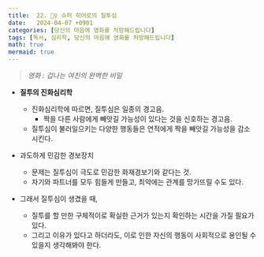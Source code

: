 ```yaml
---
title:  22. 🦸‍♀ 슈퍼 히어로의 질투심
date:   2024-04-07 +0901
categories: [당신의 마음에 영화를 처방해드립니다]
tags: [독서, 심리학, 당신의 마음에 영화를 처방해드립니다]
math: true
mermaid: true
---
```


> *영화 : 겁나는 여친의 완벽한 비밀*

- **질투의 진화심리학**
    - 진화심리학에 따르면, 질투심은 일종의 경고음.
        - 짝을 다른 사람에게 빼앗길 가능성이 있다는 것을 신호하는 경고음.
    - 질투심이 불러일으키는 다양한 행동들은 연적에게 짝을 빼앗길 가능성을 감소시킨다.

- 과도하게 민감한 경보장치
    - 문제는 질투심이 극도로 민감한 화재경보기와 같다는 것.
    - 자기와 파트너를 모두 힘들게 만들고, 최악에는 관계를 망가뜨릴 수도 있다.

- 그래서 질투심이 생겼을 때,
    - 질투를 할 만한 구체적이로 확실한 근거가 있는지 확인하는 시간을 가질 필요가 있다.
    - 그리고 이유가 있다고 하더라도, 
    이로 인한 자신의 행동이 사회적으로 용인될 수 있을지 생각해봐야 한다.